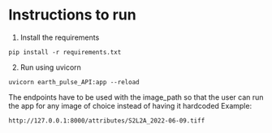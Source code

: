 # Instructions to run 

1. Install the requirements
```
pip install -r requirements.txt
```
2. Run using uvicorn
```
uvicorn earth_pulse_API:app --reload
```

The endpoints have to be used with the image_path so that the user can run the app for any image of choice instead of having it hardcoded 
Example: 
```
http://127.0.0.1:8000/attributes/S2L2A_2022-06-09.tiff
```
